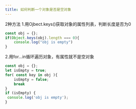 ```yaml
---
title: 如何判断一个对象是否是空对象
---
```

2种方法
1.用Ojbect.keys()获取对象的属性列表，判断长度是否为0
```js
const obj = {};
if(Object.keys(obj).length === 0){
	console.log("obj is empty")
}
```
2.用for...in循环遍历对象，有属性就不是空对象
```js
const obj = {};
let isEmpty = true;
for( const key in obj ){
	isEmpty = false;
	break
}
if (isEmpty) {
 console.log('obj is empty');
}
```